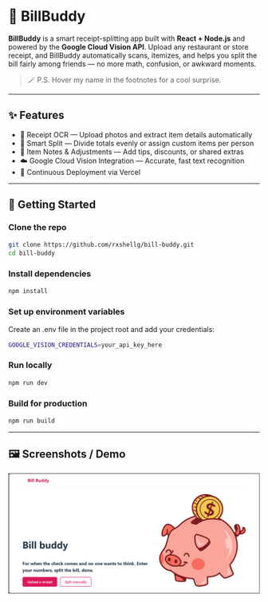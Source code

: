 # 💸 BillBuddy

**BillBuddy** is a smart receipt-splitting app built with **React + Node.js** and powered by the **Google Cloud Vision API**.
Upload any restaurant or store receipt, and BillBuddy automatically scans, itemizes, and helps you split the bill fairly among friends — no more math, confusion, or awkward moments.
> 🪄 P.S. Hover my name in the footnotes for a cool surprise.

---

## ✨ Features
- 🧾 Receipt OCR — Upload photos and extract item details automatically
- 👥 Smart Split — Divide totals evenly or assign custom items per person
- 💬 Item Notes & Adjustments — Add tips, discounts, or shared extras
- ☁️ Google Cloud Vision Integration — Accurate, fast text recognition
- 🚀 Continuous Deployment via Vercel  

---

## 🚀 Getting Started

### Clone the repo
```bash
git clone https://github.com/rxshellg/bill-buddy.git
cd bill-buddy 
```

### Install dependencies
```bash
npm install
```

### Set up environment variables
Create an .env file in the project root and add your credentials:
```bash
GOOGLE_VISION_CREDENTIALS=your_api_key_here
```

### Run locally
```bash
npm run dev
```

### Build for production
```bash
npm run build
```

---

## 🖼️ Screenshots / Demo

![Screenshot of Bill Buddy home page](screenshots/HomePage.png)
